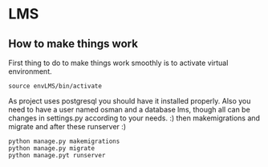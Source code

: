 # LMS
## How to make things work
First thing to do to make things work smoothly is to activate virtual environment.

    source envLMS/bin/activate
As project uses postgresql you should have it installed properly.
Also you need to have a user named osman and a database lms, though all can be changes in settings.py according to your needs. :)
then makemigrations and migrate and after these runserver :)

    python manage.py makemigrations
    python manage.py migrate
    python manage.pyt runserver


